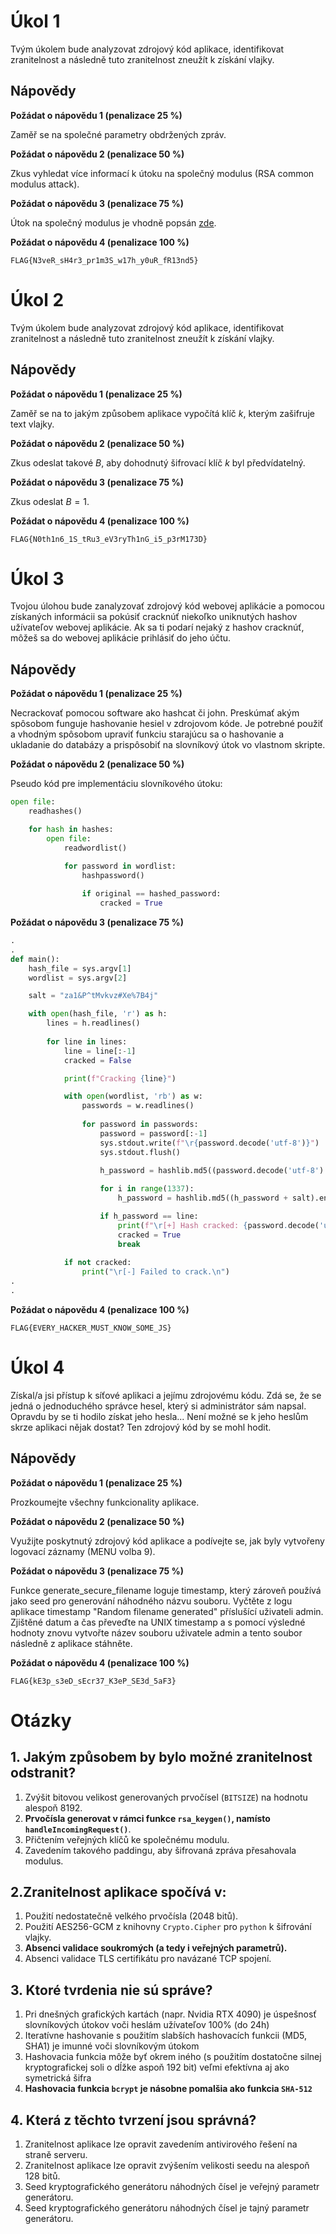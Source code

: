 # Úkol 1

Tvým úkolem bude analyzovat zdrojový kód aplikace, identifikovat zranitelnost a následně tuto zranitelnost zneužít k získání vlajky.

## Nápovědy

**Požádat o nápovědu 1 (penalizace 25 %)**

Zaměř se na společné parametry obdržených zpráv.

**Požádat o nápovědu 2 (penalizace 50 %)**

Zkus vyhledat více informací k útoku na společný modulus (RSA common modulus attack).

**Požádat o nápovědu 3 (penalizace 75 %)**

Útok na společný modulus je vhodně popsán [zde](https://infosecwriteups.com/rsa-attacks-common-modulus-7bdb34f331a5#84d1).

**Požádat o nápovědu 4 (penalizace 100 %)**

`FLAG{N3veR_sH4r3_pr1m3S_w17h_y0uR_fR13nd5}`

# Úkol 2

Tvým úkolem bude analyzovat zdrojový kód aplikace, identifikovat zranitelnost a následně tuto zranitelnost zneužít k získání vlajky.

## Nápovědy

**Požádat o nápovědu 1 (penalizace 25 %)**

Zaměř se na to jakým způsobem aplikace vypočítá klíč $k$, kterým zašifruje text vlajky.

**Požádat o nápovědu 2 (penalizace 50 %)**

Zkus odeslat takové $B$, aby dohodnutý šifrovací klíč $k$ byl předvídatelný.

**Požádat o nápovědu 3 (penalizace 75 %)**

Zkus odeslat $B=1$.

**Požádat o nápovědu 4 (penalizace 100 %)**

`FLAG{N0th1n6_1S_tRu3_eV3ryTh1nG_i5_p3rM173D}`

# Úkol 3

Tvojou úlohou bude zanalyzovať zdrojový kód webovej aplikácie a pomocou získaných informácii sa pokúsiť cracknúť niekoľko uniknutých hashov užívateľov webovej aplikácie. Ak sa ti podarí nejaký z hashov cracknúť, môžeš sa do webovej aplikácie prihlásiť do jeho účtu.

## Nápovědy

**Požádat o nápovědu 1 (penalizace 25 %)**

Necrackovať pomocou software ako hashcat či john. Preskúmať akým spôsobom funguje hashovanie hesiel v  zdrojovom kóde. Je potrebné použiť a vhodným spôsobom upraviť funkciu starajúcu sa o hashovanie a ukladanie do databázy a prispôsobiť na slovníkový útok vo vlastnom skripte.

**Požádat o nápovědu 2 (penalizace 50 %)**

Pseudo kód pre implementáciu slovníkového útoku:

```python
open file:
	readhashes()

	for hash in hashes:
		open file:
			readwordlist()

			for password in wordlist:
				hashpassword()
				
				if original == hashed_password:
					cracked = True
```

**Požádat o nápovědu 3 (penalizace 75 %)**

```python
.
.
def main():
    hash_file = sys.argv[1]
    wordlist = sys.argv[2]

    salt = "za1&P^tMvkvz#Xe%7B4j"

    with open(hash_file, 'r') as h:
        lines = h.readlines()
        
        for line in lines:
            line = line[:-1]
            cracked = False

            print(f"Cracking {line}")

            with open(wordlist, 'rb') as w:
                passwords = w.readlines()
                
                for password in passwords:
                    password = password[:-1]
                    sys.stdout.write(f"\r{password.decode('utf-8')}")
                    sys.stdout.flush()
                    
                    h_password = hashlib.md5((password.decode('utf-8') + salt).encode('utf-8')).hexdigest()

                    for i in range(1337):
                        h_password = hashlib.md5((h_password + salt).encode('utf-8')).hexdigest()

                    if h_password == line:
                        print(f"\r[+] Hash cracked: {password.decode('utf-8')}\n")
                        cracked = True
                        break
            
            if not cracked:
                print("\r[-] Failed to crack.\n")
.
.
```

**Požádat o nápovědu 4 (penalizace 100 %)**

`FLAG{EVERY_HACKER_MUST_KNOW_SOME_JS}`

# Úkol 4

Získal/a jsi přístup k síťové aplikaci a jejímu zdrojovému kódu. Zdá se, že se jedná o jednoduchého správce hesel, který si administrátor sám napsal. Opravdu by se ti hodilo získat jeho hesla... Není možné se k jeho heslům skrze aplikaci nějak dostat? Ten zdrojový kód by se mohl hodit.

## Nápovědy

**Požádat o nápovědu 1 (penalizace 25 %)**

Prozkoumejte všechny funkcionality aplikace.

**Požádat o nápovědu 2 (penalizace 50 %)**

Využijte poskytnutý zdrojový kód aplikace a podívejte se, jak byly vytvořeny logovací záznamy (MENU volba 9).

**Požádat o nápovědu 3 (penalizace 75 %)**

Funkce generate_secure_filename loguje timestamp, který zároveň používá jako seed pro generování náhodného názvu souboru. Vyčtěte z logu aplikace timestamp "Random filename generated" příslušící uživateli admin. Zjištěné datum a čas převeďte na UNIX timestamp a s pomocí výsledné hodnoty znovu vytvořte název souboru uživatele admin a tento soubor následně z aplikace stáhněte.

**Požádat o nápovědu 4 (penalizace 100 %)**

`FLAG{kE3p_s3eD_sEcr37_K3eP_SE3d_5aF3}`


# Otázky

## 1. Jakým způsobem by bylo možné zranitelnost odstranit?

1. Zvýšit bitovou velikost generovaných prvočísel (`BITSIZE`) na hodnotu alespoň $8192$.
2. **Prvočísla generovat v rámci funkce `rsa_keygen()`, namísto `handleIncomingRequest()`**.
3. Přičtením veřejných klíčů ke společnému modulu.
4. Zavedením takového paddingu, aby šifrovaná zpráva přesahovala modulus.

## 2.Zranitelnost aplikace spočívá v:

1. Použití nedostatečně velkého prvočísla ($2048$ bitů).
2. Použití AES256-GCM z knihovny `Crypto.Cipher` pro `python` k šifrování vlajky.
3. **Absenci validace soukromých (a tedy i veřejných parametrů).**
4. Absenci validace TLS certifikátu pro navázané TCP spojení.

## 3. Ktoré tvrdenia nie sú správe?

1. Pri dnešných grafických kartách (napr. Nvidia RTX 4090) je úspešnosť slovníkových útokov voči heslám užívateľov 100% (do 24h)
2. Iteratívne hashovanie s použitím slabších hashovacích funkcii (MD5, SHA1) je imunné voči slovníkovým útokom
3. Hashovacia funkcia môže byť okrem iného (s použitím dostatočne silnej kryptografickej soli o dĺžke aspoň 192 bit) veľmi efektívna aj ako symetrická šifra
4. **Hashovacia funkcia `bcrypt` je násobne pomalšia ako funkcia `SHA-512`**

## 4. Která z těchto tvrzení jsou správná?

1. Zranitelnost aplikace lze opravit zavedením antivirového řešení na straně serveru.
2. Zranitelnost aplikace lze opravit zvýšením velikosti seedu na alespoň 128 bitů.
3. Seed kryptografického generátoru náhodných čísel je veřejný parametr generátoru.
4. Seed kryptografického generátoru náhodných čísel je tajný parametr generátoru.